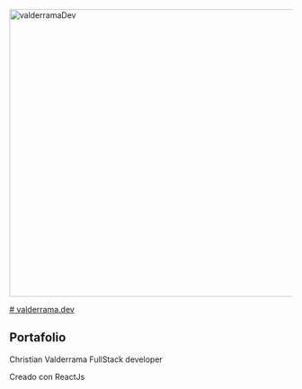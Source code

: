 
<!-- // "homepage": "https://valderrama.dev", -->
<img src="https://valderrama.dev/portada-valderramaDev.jpg" alt="valderramaDev" width="838" height="512" >



[# valderrama.dev](https://valderrama.dev) 


## Portafolio

Christian Valderrama
FullStack developer

Creado con ReactJs